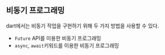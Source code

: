## 비동기 프로그래밍

dart에서는 비동기 작업을 구현하기 위해 두 가지 방법을 사용할 수 있다.

- `Future` API를 이용한 비동기 프로그래밍
- `async`, `await`키워드를 이용한 비동기 프로그래밍